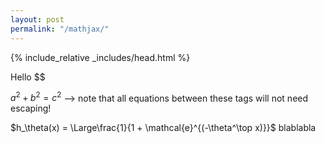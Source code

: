 ```yaml
---
layout: post
permalink: "/mathjax/"
---
```


{% include_relative _includes/head.html %}

Hello $$

$a^2 + b^2 = c^2$ --> note that all equations between these tags will not need escaping!

$h_\theta(x) = \Large\frac{1}{1 + \mathcal{e}^{(-\theta^\top x)}}$ blablabla
